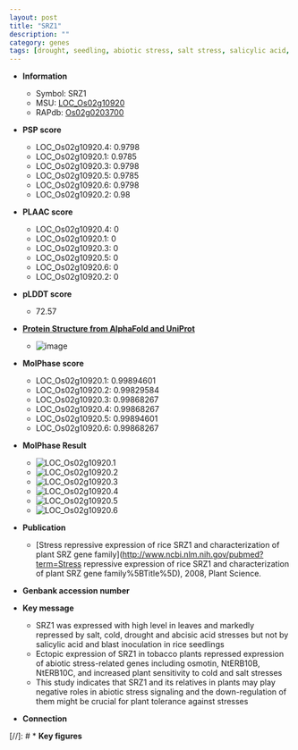 ```yaml
---
layout: post
title: "SRZ1"
description: ""
category: genes
tags: [drought, seedling, abiotic stress, salt stress, salicylic acid, salt, blast]
---
```


* **Information**  
    + Symbol: SRZ1  
    + MSU: [LOC_Os02g10920](http://rice.plantbiology.msu.edu/cgi-bin/ORF_infopage.cgi?orf=LOC_Os02g10920)  
    + RAPdb: [Os02g0203700](http://rapdb.dna.affrc.go.jp/viewer/gbrowse_details/irgsp1?name=Os02g0203700)  

* **PSP score**  
    + LOC_Os02g10920.4: 0.9798 
    + LOC_Os02g10920.1: 0.9785 
    + LOC_Os02g10920.3: 0.9798 
    + LOC_Os02g10920.5: 0.9785 
    + LOC_Os02g10920.6: 0.9798 
    + LOC_Os02g10920.2: 0.98 

* **PLAAC score**  
    + LOC_Os02g10920.4: 0 
    + LOC_Os02g10920.1: 0 
    + LOC_Os02g10920.3: 0 
    + LOC_Os02g10920.5: 0 
    + LOC_Os02g10920.6: 0 
    + LOC_Os02g10920.2: 0 

* **pLDDT score**
    + 72.57

* **[Protein Structure from AlphaFold and UniProt](https://www.uniprot.org/uniprotkb/Q84U93/entry#structure)**
    + ![image](https://ricepsp.github.io/images/Q8/AF-Q84U93-F1.png)

* **MolPhase score**
    + LOC_Os02g10920.1: 0.99894601
    + LOC_Os02g10920.2: 0.99829584
    + LOC_Os02g10920.3: 0.99868267
    + LOC_Os02g10920.4: 0.99868267
    + LOC_Os02g10920.5: 0.99894601
    + LOC_Os02g10920.6: 0.99868267

* **MolPhase Result**
    + ![LOC_Os02g10920.1](https://304243504.github.io/Pictures/LOC_Os02g/LOC_Os02g10920.1.png)
    + ![LOC_Os02g10920.2](https://304243504.github.io/Pictures/LOC_Os02g/LOC_Os02g10920.2.png)
    + ![LOC_Os02g10920.3](https://304243504.github.io/Pictures/LOC_Os02g/LOC_Os02g10920.3.png)
    + ![LOC_Os02g10920.4](https://304243504.github.io/Pictures/LOC_Os02g/LOC_Os02g10920.4.png)
    + ![LOC_Os02g10920.5](https://304243504.github.io/Pictures/LOC_Os02g/LOC_Os02g10920.5.png)
    + ![LOC_Os02g10920.6](https://304243504.github.io/Pictures/LOC_Os02g/LOC_Os02g10920.6.png)

* **Publication**  
    + [Stress repressive expression of rice SRZ1 and characterization of plant SRZ gene family](http://www.ncbi.nlm.nih.gov/pubmed?term=Stress repressive expression of rice SRZ1 and characterization of plant SRZ gene family%5BTitle%5D), 2008, Plant Science.

* **Genbank accession number**  

* **Key message**  
    + SRZ1 was expressed with high level in leaves and markedly repressed by salt, cold, drought and abcisic acid stresses but not by salicylic acid and blast inoculation in rice seedlings
    + Ectopic expression of SRZ1 in tobacco plants repressed expression of abiotic stress-related genes including osmotin, NtERB10B, NtERB10C, and increased plant sensitivity to cold and salt stresses
    + This study indicates that SRZ1 and its relatives in plants may play negative roles in abiotic stress signaling and the down-regulation of them might be crucial for plant tolerance against stresses

* **Connection**  

[//]: # * **Key figures**  


